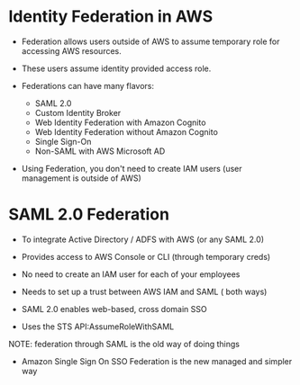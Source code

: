 # Identity Federation in AWS

- Federation allows users outside of AWS to assume temporary role for accessing AWS resources.
- These users assume identity provided access role.

- Federations can have many flavors:
    * SAML 2.0
    * Custom Identity Broker
    * Web Identity Federation with Amazon Cognito
    * Web Identity Federation without Amazon Cognito
    * Single Sign-On
    * Non-SAML with AWS Microsoft AD

- Using Federation, you don't need to create IAM users
(user management is outside of AWS)


# SAML 2.0 Federation
- To integrate Active Directory / ADFS with AWS (or any SAML 2.0)
- Provides access to AWS Console or CLI (through temporary creds)
- No need to create an IAM user for each of your employees

- Needs to set up a trust between AWS IAM and SAML ( both ways)
- SAML 2.0 enables web-based, cross domain SSO
- Uses the STS API:AssumeRoleWithSAML

NOTE: federation through SAML is the old way of doing things
- Amazon Single Sign On SSO Federation is the new managed and simpler way
